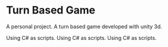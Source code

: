 # Turn Based Game

A personal project. A turn based game developed with unity 3d.

Using C# as scripts.
Using C# as scripts.
Using C# as scripts.



